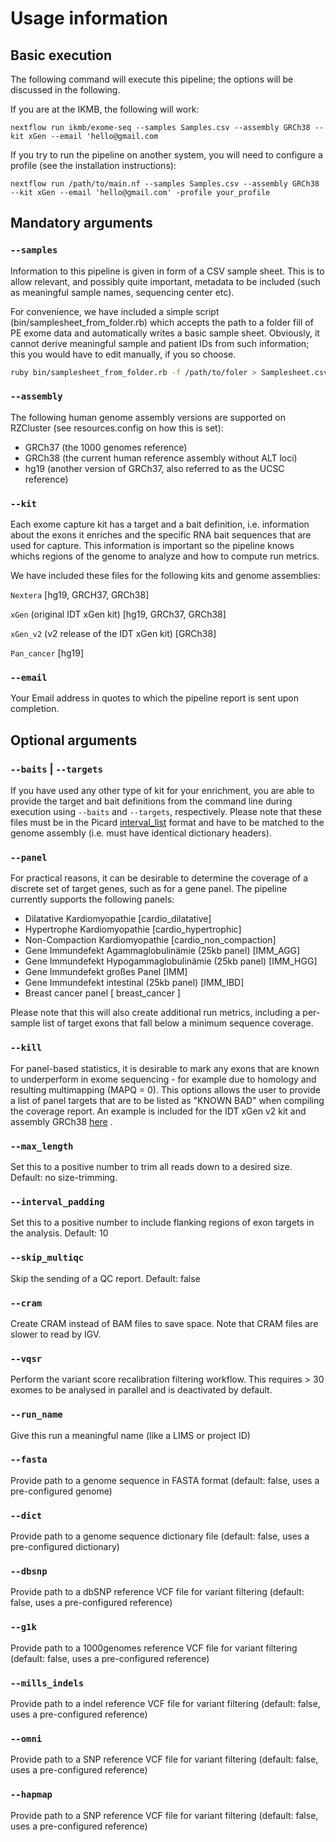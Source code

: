 # Usage information

## Basic execution

The following command will execute this pipeline; the options will be discussed in the following.

If you are at the IKMB, the following will work:

`nextflow run ikmb/exome-seq --samples Samples.csv --assembly GRCh38 --kit xGen --email 'hello@gmail.com`

If you try to run the pipeline on another system, you will need to configure a profile (see the installation instructions):

`nextflow run /path/to/main.nf --samples Samples.csv --assembly GRCh38 --kit xGen --email 'hello@gmail.com' -profile your_profile`


## Mandatory arguments

### `--samples`
Information to this pipeline is given in form of a CSV sample sheet. This is to allow relevant, and possibly quite important, metadata to be included (such
as meaningful sample names, sequencing center etc).

For convenience, we have included a simple script (bin/samplesheet_from_folder.rb) which accepts the path to a folder fill of PE exome data and automatically
writes a basic sample sheet. Obviously, it cannot derive meaningful sample and patient IDs from such information; this you would have to edit manually, if
you so choose.

```bash
ruby bin/samplesheet_from_folder.rb -f /path/to/foler > Samplesheet.csv`
```

### `--assembly` 
The following human genome assembly versions are supported on RZCluster (see resources.config on how this is set):

- GRCh37 (the 1000 genomes reference)
- GRCh38 (the current human reference assembly without ALT loci)
- hg19 (another version of GRCh37, also referred to as the UCSC reference)

### `--kit`
Each exome capture kit has a target and a bait definition, i.e. information about the exons it enriches and the specific RNA bait sequences that are used 
for capture. This information is important so the pipeline knows whichs regions of the genome to analyze and how to compute run metrics. 

We have included these files for the following kits and genome assemblies:

`Nextera` [hg19, GRCH37, GRCh38]

`xGen` (original IDT xGen kit) [hg19, GRCh37, GRCh38]

`xGen_v2` (v2 release of the IDT xGen kit) [GRCh38]

`Pan_cancer` [hg19]

### `--email`
Your Email address in quotes to which the pipeline report is sent upon completion. 

## Optional arguments

### `--baits` | `--targets` 
If you have used any other type of kit for your enrichment, you are able to provide the target and bait definitions from the command line during execution using `--baits` and 
`--targets`, respectively. Please note that these files must be in the Picard 
[interval_list](https://gatkforums.broadinstitute.org/gatk/discussion/1319/collected-faqs-about-interval-lists) format and have to be matched 
to the genome assembly (i.e. must have identical dictionary headers). 

### `--panel`
For practical reasons, it can be desirable to determine the coverage of a discrete set of target genes, such as for a gene panel. The pipeline currently 
supports the following panels:

- Dilatative Kardiomyopathie [cardio_dilatative]
- Hypertrophe Kardiomyopathie [cardio_hypertrophic]
- Non-Compaction Kardiomyopathie [cardio_non_compaction]
- Gene Immundefekt Agammaglobulinämie (25kb panel) [IMM_AGG]
- Gene Immundefekt Hypogammaglobulinämie (25kb panel) [IMM_HGG]
- Gene Immundefekt großes Panel [IMM]
- Gene Immundefekt intestinal (25kb panel) [IMM_IBD]
- Breast cancer panel [ breast_cancer ]

Please note that this will also create additional run metrics, including a per-sample list of target exons that fall below a minimum sequence coverage. 

### `--kill`
For panel-based statistics, it is desirable to mark any exons that are known to underperform in exome sequencing - for example due to homology and
resulting multimapping (MAPQ = 0). This options allows the user to provide a list of panel targets that are to be listed as "KNOWN BAD" when compiling the
coverage report. An example is included for the IDT xGen v2 kit and assembly GRCh38 [here](../assets/kits/hg38_no_alt/idt_xgen_v2/kill.txt) .

### `--max_length` 
Set this to a positive number to trim all reads down to a desired size. Default: no size-trimming.

### `--interval_padding`
Set this to a positive number to include flanking regions of exon targets in the analysis. Default: 10

### `--skip_multiqc`
Skip the sending of a QC report. Default: false

### `--cram`
Create CRAM instead of BAM files to save space. Note that CRAM files are slower to read by IGV. 

### `--vqsr`
Perform the variant score recalibration filtering workflow. This requires > 30 exomes to be analysed in parallel and is deactivated by default. 

### `--run_name`
Give this run a meaningful name (like a LIMS or project ID)

### `--fasta`
Provide path to a genome sequence in FASTA format (default: false, uses a pre-configured genome)

### `--dict`
Provide path to a genome sequence dictionary file (default: false, uses a pre-configured dictionary)

### `--dbsnp`
Provide path to a dbSNP reference VCF file for variant filtering (default: false, uses a pre-configured reference)

### `--g1k`
Provide path to a 1000genomes reference VCF file for variant filtering (default: false, uses a pre-configured reference)

### `--mills_indels`
Provide path to a indel reference VCF file for variant filtering (default: false, uses a pre-configured reference)

### `--omni`
Provide path to a SNP reference VCF file for variant filtering (default: false, uses a pre-configured reference)

### `--hapmap`
Provide path to a SNP reference VCF file for variant filtering (default: false, uses a pre-configured reference)

